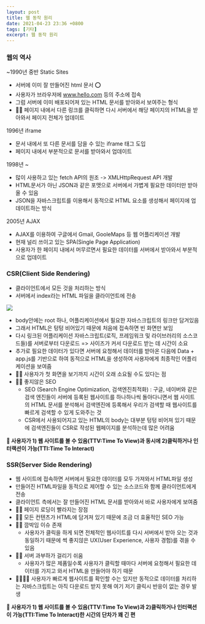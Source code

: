 ```yaml
---
layout: post
title: 웹 동작 원리
date: 2021-04-23 23:36 +0800
tags: [기타]
excerpt: 웹 동작 원리
---
```


### 웹의 역사

~1990년 중반 Static Sites

- 서버에 이미 잘 만들어진 html 문서 ⭕️
- 사용자가 브라우저에 www.hello.com 등의 주소에 접속
- 그럼 서버에 이미 배포되어져 있는 HTML 문서를 받아와서 보여주는 형식
- 👎🏻 페이지 내에서 다른 링크를 클릭하면 다시 서버에서 해당 페이지의 HTML을 받아와서 페이지 전체가 업데이트

1996년 iframe

- 문서 내에서 또 다른 문서를 담을 수 있는 iframe 태그 도입
- 페이지 내에서 부분적으로 문서를 받아와서 업데이트

1998년 ~

- 많이 사용하고 있는 fetch API의 원조 -> XMLHttpRequest API 개발
- HTML문서가 아닌 JSON과 같은 포맷으로 서버에서 가볍게 필요한 데이터만 받아올 수 있음
- JSON을 자바스크립트를 이용해서 동적으로 HTML 요소를 생성해서 페이지에 업데이트하는 방식

2005년 AJAX

- AJAX를 이용하여 구글에서 Gmail, GooleMaps 등 웹 어플리케이션 개발
- 현재 널리 쓰이고 있는 SPA(Single Page Application)
- 사용자가 한 페이지 내에서 머무르면서 필요한 데이터를 서버에서 받아와서 부분적으로 업데이트

### CSR(Client Side Rendering)

- 클라이언트에서 모든 것을 처리하는 방식
- 서버에서 index라는 HTML 파일을 클라이언트에 전송

![](https://images.velog.io/images/hyehye/post/ae82a78a-9324-457d-b6f6-234270adffcd/%E1%84%89%E1%85%B3%E1%84%8F%E1%85%B3%E1%84%85%E1%85%B5%E1%86%AB%E1%84%89%E1%85%A3%E1%86%BA%202021-04-23%20%E1%84%8B%E1%85%A9%E1%84%92%E1%85%AE%2010.41.43.png)

- body안에는 root 하나, 어플리케이션에서 필요한 자바스크립트의 링크만 담겨있음
- 그래서 HTML은 텅텅 비어있기 때문에 처음에 접속하면 빈 화면만 보임
- 다시 링크된 어플리케이션 자바스크립트(로직, 프레임워크 및 라이브러리의 소스코드들)를 서버로부터 다운로드 => 사이즈가 커서 다운로드 받는 데 시간이 소요
- 추가로 필요한 데이터가 있다면 서버에 요청해서 데이터를 받아온 다음에 Data + app.js를 기반으로 하여 동적으로 HTML을 생성하여 사용자에게 최종적인 어플리케이션을 보여줌
- 👎🏻 사용자가 첫 화면을 보기까지 시간이 오래 소요될 수도 있다는 점
- 👎🏻 좋지않은 SEO
  - SEO (Search Engine Optimization, 검색엔진최적화) : 구글, 네이버와 같은 검색 엔진들이 서버에 등록된 웹사이트를 하나하나씩 돌아다니면서 웹 사이트의 HTML 문서를 분석해서 검색엔진에 등록해서 우리가 검색할 때 웹사이트를 빠르게 검색할 수 있게 도와주는 것
  - CSR에서 사용되어지고 있는 HTML의 body는 대부분 텅텅 비어져 있기 때문에 검색엔진들이 CSR로 작성된 웹페이지를 분석하는데 많은 어려움

**🚀 사용자가 1) 웹 사이트를 볼 수 있음(TTV:Time To View)과 동시에 2)클릭하거나 인터랙션이 가능(TTI:Time To Interact)**

### SSR(Server Side Rendering)

- 웹 사이트에 접속하면 서버에서 필요한 데이터를 모두 가져와서 HTML파일 생성
- 만들어진 HTML파일을 동적으로 제어할 수 있는 소스코드와 함께 클라이언트에게 전송
- 클라이언트 측에서는 잘 만들어진 HTML 문서를 받아와서 바로 사용자에게 보여줌
- 👍🏻 페이지 로딩이 빨라지는 장점
- 👍🏻 모든 컨텐츠가 HTML에 담겨져 있기 때문에 조금 더 효율적인 SEO 가능
- 👎🏻 깜박임 이슈 존재
  - 사용자가 클릭을 하게 되면 전체적인 웹사이트를 다시 서버에서 받아 오는 것과 동일하기 때문에 썩 좋지않은 UX(User Experience, 사용자 경험)를 겪을 수 있음
- 👎🏻 서버 과부하가 걸리기 쉬움
  - 사용자가 많은 제품일수록 사용자가 클릭할 때마다 서버에 요청해서 필요한 데이터를 가지고 와서 HTML을 만들어야 하기 때문
- 👎🏻👎🏻 사용자가 빠르게 웹사이트를 확인할 수는 있지만 동적으로 데이터를 처리하는 자바스크립트는 아직 다운로드 받지 못해 여기 저기 클릭시 반응이 없는 경우 발생

**🚀 사용자가 1) 웹 사이트를 볼 수 있음(TTV:Time To View)과 2)클릭하거나 인터랙션이 가능(TTI:Time To Interact)한 시간의 단차가 꽤 긴 편**
